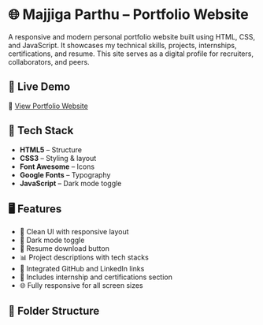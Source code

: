 # 🌐 Majjiga Parthu – Portfolio Website

A responsive and modern personal portfolio website built using HTML, CSS, and JavaScript. It showcases my technical skills, projects, internships, certifications, and resume. This site serves as a digital profile for recruiters, collaborators, and peers.

## 🚀 Live Demo

🔗 [View Portfolio Website](https://yourusername.github.io/portfolio-website)

## 🧰 Tech Stack

- **HTML5** – Structure
- **CSS3** – Styling & layout
- **Font Awesome** – Icons
- **Google Fonts** – Typography
- **JavaScript** – Dark mode toggle

## 🖥️ Features

- 🎨 Clean UI with responsive layout
- 🌙 Dark mode toggle
- 📄 Resume download button
- 📊 Project descriptions with tech stacks
- 🔗 Integrated GitHub and LinkedIn links
- 🧠 Includes internship and certifications section
- 🌐 Fully responsive for all screen sizes

## 📂 Folder Structure

